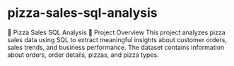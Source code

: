# pizza-sales-sql-analysis
🍕 Pizza Sales SQL Analysis 📌 Project Overview  This project analyzes pizza sales data using SQL to extract meaningful insights about customer orders, sales trends, and business performance. The dataset contains information about orders, order details, pizzas, and pizza types.
